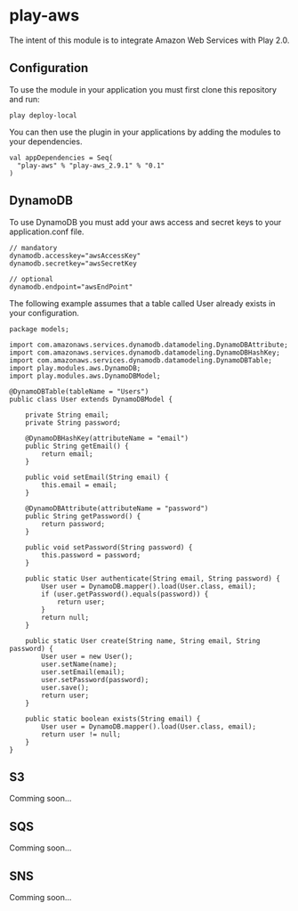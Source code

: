 play-aws
========

The intent of this module is to integrate Amazon Web Services with Play 2.0.

## Configuration

To use the module in your application you must first clone this repository and run:
    
    play deploy-local
    
You can then use the plugin in your applications by adding the modules to your dependencies.

    val appDependencies = Seq(
      "play-aws" % "play-aws_2.9.1" % "0.1"
    )


## DynamoDB

To use DynamoDB you must add your aws access and secret keys to your application.conf file.

	// mandatory
    dynamodb.accesskey="awsAccessKey"
    dynamodb.secretkey="awsSecretKey
    
    // optional
    dynamodb.endpoint="awsEndPoint" 

The following example assumes that a table called User already exists in your configuration.

    package models;

    import com.amazonaws.services.dynamodb.datamodeling.DynamoDBAttribute;
    import com.amazonaws.services.dynamodb.datamodeling.DynamoDBHashKey;
    import com.amazonaws.services.dynamodb.datamodeling.DynamoDBTable;
    import play.modules.aws.DynamoDB;
    import play.modules.aws.DynamoDBModel;

    @DynamoDBTable(tableName = "Users")
    public class User extends DynamoDBModel {

        private String email;
        private String password;

        @DynamoDBHashKey(attributeName = "email")
        public String getEmail() {
            return email;
        }

        public void setEmail(String email) {
            this.email = email;
        }

        @DynamoDBAttribute(attributeName = "password")
        public String getPassword() {
            return password;
        }

        public void setPassword(String password) {
            this.password = password;
        }

        public static User authenticate(String email, String password) {
            User user = DynamoDB.mapper().load(User.class, email);
            if (user.getPassword().equals(password)) {
                return user;
            }
            return null;
        }

        public static User create(String name, String email, String password) {
            User user = new User();
            user.setName(name);
            user.setEmail(email);
            user.setPassword(password);
            user.save();
            return user;
        }

        public static boolean exists(String email) {
            User user = DynamoDB.mapper().load(User.class, email);
            return user != null;
        }
    }



## S3

Comming soon...

## SQS

Comming soon...

## SNS

Comming soon...